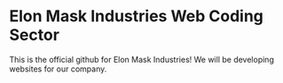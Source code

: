# Elon Mask Industries Web Coding Sector
This is the official github for Elon Mask Industries! We will be developing websites for our company. 
